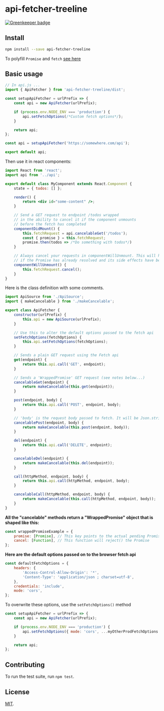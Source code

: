 # api-fetcher-treeline

[![Greenkeeper badge](https://badges.greenkeeper.io/rollup/rollup-starter-lib.svg)](https://greenkeeper.io/)

## Install

```bash
npm install --save api-fetcher-treeline
```

To polyfill `Promise` and `fetch` [see here](https://github.com/facebook/create-react-app/tree/master/packages/react-app-polyfill)

## Basic usage

```javascript
// In api.js ...
import { ApiFetcher } from 'api-fetcher-treeline/dist';

const setupApiFetcher = urlPrefix => {
	const api = new ApiFetcher(urlPrefix);

	if (process.env.NODE_ENV === 'production') {
		api.setFetchOptions(/*Custom fetch options*/);
	}

	return api;
};

const api = setupApiFetcher('https://somewhere.com/api');

export default api;
```

Then use it in react components:

```jsx
import React from 'react';
import api from '../api';

export default class MyComponent extends React.Component {
	state = { todos: [] };

	render() {
		return <div id="some-content" />;
	}

	// Send a GET request to endpoint /todos wrapped
	// in the ability to cancel it if the component unmounts
	// before the fetch has completed
	componentDidMount() {
		this.fetchRequest = api.cancelableGet('/todos');
		const { promise } = this.fetchRequest;
		promise.then(todos => /*Do something with todos*/)
	}

	// Always cancel your requests in componentWillUnmount. This will have no effect
	// if the Promise has already resolved and its side effects have been issued.
	componentWillUnmount() {
		this.fetchRequest.cancel();
	}
}
```

Here is the class definition with some comments.

```javascript
import ApiSource from './ApiSource';
import { makeCancelable } from './makeCancelable';

export class ApiFetcher {
	constructor(urlPrefix) {
		this.api = new ApiSource(urlPrefix);
	}

	// Use this to alter the default options passed to the fetch api
	setFetchOptions(fetchOptions) {
		this.api.setFetchOptions(fetchOptions);
	}

	// Sends a plain GET request using the Fetch api
	get(endpoint) {
		return this.api.call('GET', endpoint);
	}

	// Sends a 'WrappedPromise' GET request (see notes below...)
	cancelableGet(endpoint) {
		return makeCancelable(this.get(endpoint));
	}

	post(endpoint, body) {
		return this.api.call('POST', endpoint, body);
	}

	// 'body' is the request body passed to fetch. It will be Json.stringify()ed
	cancelablePost(endpoint, body) {
		return makeCancelable(this.post(endpoint, body));
	}

	del(endpoint) {
		return this.api.call('DELETE', endpoint);
	}

	cancelableDel(endpoint) {
		return makeCancelable(this.del(endpoint));
	}

	call(httpMethod, endpoint, body) {
		return this.api.call(httpMethod, endpoint, body);
	}

	cancelableCall(httpMethod, endpoint, body) {
		return makeCancelable(this.call(httpMethod, endpoint, body));
	}
}
```

**All the "cancelable" methods return a "WrappedPromise" object that is shaped like this:**

```javascript
const wrappedPromiseExample = {
	promise: [Promise], // This key points to the actual pending Promise
	cancel: [Function], // This function will reject() the Promise
};
```

**Here are the default options passed on to the browser fetch api**

```javascript
const defaultFetchOptions = {
	headers: {
		'Access-Control-Allow-Origin': '*',
		'Content-Type': 'application/json ; charset=utf-8',
	},
	credentials: 'include',
	mode: 'cors',
};
```

To overwrite these options, use the `setFetchOptions()` method

```javascript
const setupApiFetcher = urlPrefix => {
	const api = new ApiFetcher(urlPrefix);

	if (process.env.NODE_ENV === 'production') {
		api.setFetchOptions({ mode: 'cors', ...myOtherProdFetchOptions });
	}

	return api;
};
```

## Contributing

To run the test suite, run `npm test`.

## License

[MIT](LICENSE).
